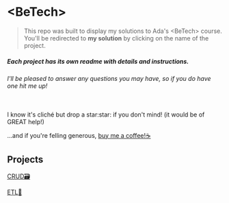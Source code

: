 # \<BeTech>


> This repo was built to display my solutions to Ada's \<BeTech> course. You'll be redirected to <b>my solution</b> by clicking on the name of the project.

##### Each project has its own readme with details and instructions.
###### I'll be pleased to answer any questions you may have, so if you do have one <i>hit me up!</i>

<br>
I know it's cliché but drop a star:star: if you don't mind! (it would be of GREAT help!)
<br>

...and if you're felling generous, <a href="https://www.buymeacoffee.com/henrcaio">buy me a coffee!:coffee:</a>

## Projects

[CRUD:card_file_box:](1-CRUD)


[ETL:arrows_counterclockwise:](2-ETL)
